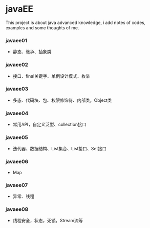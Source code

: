 # javaEE
This project is about java advanced knowledge, i add notes of codes, examples and some thoughts of me.

### javaee01
- 静态、继承、抽象类

### javaee02
- 接口、final关键字、单例设计模式、枚举

### javaee03
- 多态、代码块、包、权限修饰符、内部类，Object类

### javaee04
- 常用API，自定义泛型、collection接口

### javaee05
- 迭代器、数据结构、List集合、List接口、Set接口

### javaee06
- Map

### javaee07
- 异常、线程

### javaee08
- 线程安全，状态，死锁，Stream流等


